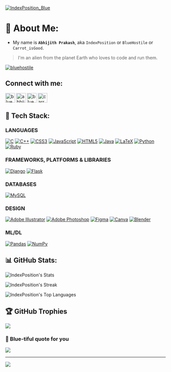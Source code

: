 [![IndexPosition_Blue](https://user-images.githubusercontent.com/99633082/229336947-bc3b2074-57b2-4b55-bcda-7b38f9421edf.gif)](https://www.github.com/IndexPosition)

# 👀 About Me:
- My name is **`Abhijith Prakash`**, aka `IndexPosition` or `BlueHostile` or `Carrot_isGood`.
> I'm an alien from the planet Earth who loves to code and run them. 

<p align="left"> <a href="https://twitter.com/bluehostile" target="blank"><img src="https://img.shields.io/twitter/follow/bluehostile?logo=twitter&style=for-the-badge" alt="bluehostile" /></a> </p>

## Connect with me:
<p align="left">
<a href="https://twitter.com/bluehostile" target="blank"><img align="center" src="https://upload.wikimedia.org/wikipedia/commons/thumb/4/4f/Twitter-logo.svg/768px-Twitter-logo.svg.png?20220821125553" alt="bluehostile" height="30" width="30" /></a>
<a href="https://linkedin.com/in/abhijith-prakash-66b20825a" target="blank"><img align="center" src="https://upload.wikimedia.org/wikipedia/commons/thumb/c/ca/LinkedIn_logo_initials.png/900px-LinkedIn_logo_initials.png?20140125013055" alt="abhijith-prakash-66b20825a" height="30" width="30" /></a>
<a href="https://instagram.com/bluehostile" target="blank"><img align="center" src="https://upload.wikimedia.org/wikipedia/commons/thumb/e/e7/Instagram_logo_2016.svg/198px-Instagram_logo_2016.svg.png?20210403190622" alt="bluehostile" height="30" width="30" /></a>
<a href="https://www.hackerrank.com/carrot_isgood" target="blank"><img align="center" src="https://upload.wikimedia.org/wikipedia/commons/4/40/HackerRank_Icon-1000px.png" alt="carrot_isgood" height="30" width="30" /></a>
</p>

## 🧠 Tech Stack:

### LANGUAGES

[![C](https://img.shields.io/badge/c-%2300599C.svg?style=for-the-badge&logo=c&logoColor=white)](https://www.cprogramming.com/) [![C++](https://img.shields.io/badge/c++-%2300599C.svg?style=for-the-badge&logo=c%2B%2B&logoColor=white)](https://www.w3schools.com/cpp/) [![CSS3](https://img.shields.io/badge/css3-%231572B6.svg?style=for-the-badge&logo=css3&logoColor=white)](https://www.css3.com/) [![JavaScript](https://img.shields.io/badge/javascript-%23323330.svg?style=for-the-badge&logo=javascript&logoColor=%23F7DF1E)](https://www.javascript.com/) [![HTML5](https://img.shields.io/badge/html5-%23E34F26.svg?style=for-the-badge&logo=html5&logoColor=white)](https://html5.org/) [![Java](https://img.shields.io/badge/java-%23ED8B00.svg?style=for-the-badge&logo=java&logoColor=white)](https://www.java.com/en/) [![LaTeX](https://img.shields.io/badge/latex-%23008080.svg?style=for-the-badge&logo=latex&logoColor=white)](https://www.latex-project.org/) [![Python](https://img.shields.io/badge/python-3670A0?style=for-the-badge&logo=python&logoColor=ffdd54)](https:www.//python.org) [![Ruby](https://img.shields.io/badge/ruby-%23CC342D.svg?style=for-the-badge&logo=ruby&logoColor=white)](https://www.ruby-lang.org/en/)

### FRAMEWORKS, PLATFORMS & LIBRARIES

[![Django](https://img.shields.io/badge/django-%23092E20.svg?style=for-the-badge&logo=django&logoColor=white)](https://www.djangoproject.com/) [![Flask](https://img.shields.io/badge/flask-%23000.svg?style=for-the-badge&logo=flask&logoColor=white)](https://flask.palletsprojects.com/en/2.2.x/)

### DATABASES

[![MySQL](https://img.shields.io/badge/mysql-%2300f.svg?style=for-the-badge&logo=mysql&logoColor=white)](https://www.mysql.com/)

### DESIGN

[![Adobe Illustrator](https://img.shields.io/badge/adobeillustrator-%23FF9A00.svg?style=for-the-badge&logo=adobeillustrator&logoColor=white)](https://www.adobe.com/products/illustrator.html) [![Adobe Photoshop](https://img.shields.io/badge/adobephotoshop-%2331A8FF.svg?style=for-the-badge&logo=adobephotoshop&logoColor=white)](https://www.adobe.com/products/photoshop.html) [![Figma](https://img.shields.io/badge/figma-%23F24E1E.svg?style=for-the-badge&logo=figma&logoColor=white)](https://www.figma.com/) [![Canva](https://img.shields.io/badge/Canva-%2300C4CC.svg?style=for-the-badge&logo=Canva&logoColor=white)](https://www.canva.com/) [![Blender](https://img.shields.io/badge/blender-%23F5792A.svg?style=for-the-badge&logo=blender&logoColor=white)](https://www.blender.org/)

### ML/DL

[![Pandas](https://img.shields.io/badge/pandas-%23150458.svg?style=for-the-badge&logo=pandas&logoColor=white)](https://pandas.pydata.org/) [![NumPy](https://img.shields.io/badge/numpy-%23013243.svg?style=for-the-badge&logo=numpy&logoColor=white)](https://numpy.org/)

## 📊 GitHub Stats:
![IndexPosition's Stats](https://github-readme-stats.vercel.app/api?username=IndexPosition&theme=dracula&show_icons=true&hide_border=true&count_private=true)

![IndexPosition's Streak](https://github-readme-streak-stats.herokuapp.com/?user=IndexPosition&theme=dracula&hide_border=true)

![IndexPosition's Top Languages](https://github-readme-stats.vercel.app/api/top-langs/?username=IndexPosition&theme=dracula&show_icons=true&hide_border=true&layout=compact)

## 🏆 GitHub Trophies
![](https://github-profile-trophy.vercel.app/?username=IndexPosition&theme=dracula&no-frame=true&no-bg=true&margin-w=4)

### 📘 Blue-tiful quote for you
![](https://quotes-github-readme.vercel.app/api?type=vetical&theme=dracula&quote=You%20are%20blue-tiful%20and%20always%20code%20blue-tifully!!&author=IndexPosition)

---
[![](https://visitcount.itsvg.in/api?id=IndexPosition&label=Profile%20Views&color=1&icon=1&pretty=true)](https://github.com/IndexPosition)

